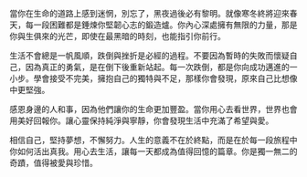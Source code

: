 當你在生命的道路上感到迷惘，別忘了，黑夜過後必有黎明。就像寒冬終將迎來春天，每一段困難都是錘煉你堅韌心志的鍛造爐。你內心深處擁有無限的力量，那是你與生俱來的光芒，即使在最黑暗的時刻，也能指引你前行。

生活不會總是一帆風順，跌倒與挫折是必經的過程。不要因為暫時的失敗而懷疑自己，因為真正的勇氣，是在倒下後重新站起。每一次跌倒，都是你向成功邁進的一小步。學會接受不完美，擁抱自己的獨特與不足，那樣你會發現，原來自己比想像中更堅強。

感恩身邊的人和事，因為他們讓你的生命更加豐盈。當你用心去看世界，世界也會用美好回報你。讓心靈保持純淨與寧靜，你會發現生活中充滿了希望與愛。

相信自己，堅持夢想，不懈努力。人生的意義不在於終點，而是在於每一段旅程中你如何活出真我。用心去生活，讓每一天都成為值得回憶的篇章。你是獨一無二的奇蹟，值得被愛與珍惜。